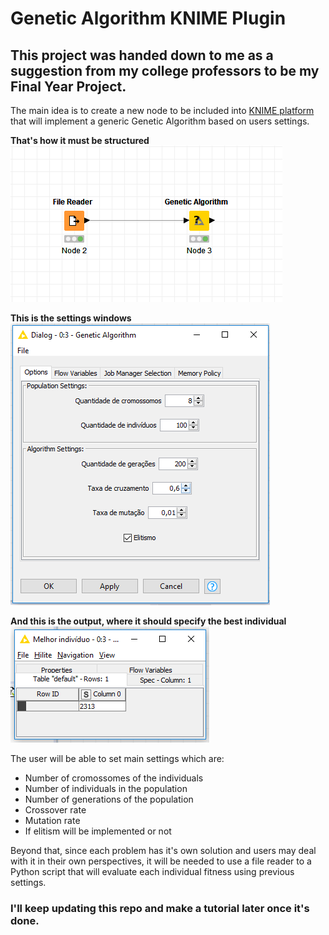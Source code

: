 # Genetic Algorithm KNIME Plugin

## This project was handed down to me as a suggestion from my college professors to be my Final Year Project.

The main idea is to create a new node to be included into [KNIME platform](https://www.knime.com/) 
that will implement a generic Genetic Algorithm based on users settings.

**That's how it must be structured</br>**
![workflow](https://github.com/victorlms/GA-KNIME-plugin/blob/Development/images/workflow.png)</br>

**This is the settings windows</br>**
![settings](https://github.com/victorlms/GA-KNIME-plugin/blob/Development/images/settings.png)</br>

**And this is the output, where it should specify the best individual</br>**
![output](https://github.com/victorlms/GA-KNIME-plugin/blob/Development/images/output.png)</br>


The user will be able to set main settings which are:
- Number of cromossomes of the individuals
- Number of individuals in the population
- Number of generations of the population
- Crossover rate
- Mutation rate
- If elitism will be implemented or not

Beyond that, since each problem has it's own solution and users may deal with it in their own perspectives, it will be needed to 
use a file reader to a Python script that will evaluate each individual fitness using previous settings.

### I'll keep updating this repo and make a tutorial later once it's done.
